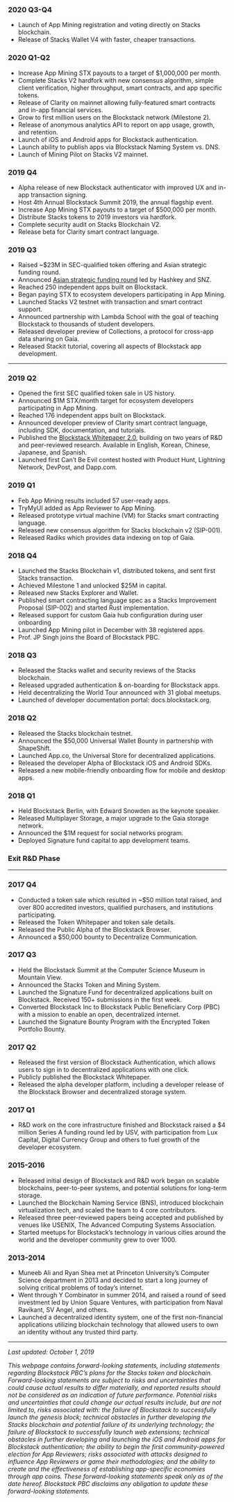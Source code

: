 ### 2020 Q3-Q4

- Launch of App Mining registration and voting directly on Stacks blockchain.
- Release of Stacks Wallet V4 with faster, cheaper transactions.

### 2020 Q1-Q2

- Increase App Mining STX payouts to a target of $1,000,000 per month.
- Complete Stacks V2 hardfork with new consensus algorithm, simple client verification, higher throughput, smart contracts, and app specific tokens.
- Release of Clarity on mainnet allowing fully-featured smart contracts and in-app financial services.
- Grow to first million users on the Blockstack network (Milestone 2).
- Release of anonymous analytics API to report on app usage, growth, and retention.
- Launch of iOS and Android apps for Blockstack authentication.
- Launch ability to publish apps via Blockstack Naming System vs. DNS.
- Launch of Mining Pilot on Stacks V2 mainnet.

### 2019 Q4

- Alpha release of new Blockstack authenticator with improved UX and in-app transaction signing.
- Host 4th Annual Blockstack Summit 2019, the annual flagship event.
- Increase App Mining STX payouts to a target of $500,000 per month.
- Distribute Stacks tokens to 2019 investors via hardfork.
- Complete security audit on Stacks Blockchain V2.
- Release beta for Clarity smart contract language.

### 2019 Q3

- Raised ~$23M in SEC-qualified token offering and Asian strategic funding round.
- Announced [Asian strategic funding round](https://blog.blockstack.org/strategic-asian-investors-blockstack/) led by Hashkey and SNZ.
- Reached 250 independent apps built on Blockstack.
- Began paying STX to ecosystem developers participating in App Mining.
- Launched Stacks V2 testnet with transaction and smart contract support.
- Announced partnership with Lambda School with the goal of teaching Blockstack to thousands of student developers.
- Released developer preview of Collections, a protocol for cross-app data sharing on Gaia.
- Released Stackit tutorial, covering all aspects of Blockstack app development.

---

### 2019 Q2

- Opened the first SEC qualified token sale in US history.
- Announced $1M STX/month target for ecosystem developers participating in App Mining.
- Reached 176 independent apps built on Blockstack.
- Announced developer preview of Clarity smart contract language, including SDK, documentation, and tutorials.
- Published the [Blockstack Whitepaper 2.0](https://blog.blockstack.org/announcing-the-blockstack-whitepaper-2-0/), building on two years of R&D and peer-reviewed research. Available in English, Korean, Chinese, Japanese, and Spanish.
- Launched first Can’t Be Evil contest hosted with Product Hunt, Lightning Network, DevPost, and Dapp.com.

### 2019 Q1

- Feb App Mining results included 57 user-ready apps.
- TryMyUI added as App Reviewer to App Mining.
- Released prototype virtual machine (VM) for Stacks smart contracting language.
- Released new consensus algorithm for Stacks blockchain v2 (SIP-001).
- Released Radiks which provides data indexing on top of Gaia.

### 2018 Q4

- Launched the Stacks Blockchain v1, distributed tokens, and sent first Stacks transaction.
- Achieved Milestone 1 and unlocked $25M in capital.
- Released new Stacks Explorer and Wallet.
- Published smart contracting language spec as a Stacks Improvement Proposal (SIP-002) and started Rust implementation.
- Released support for custom Gaia hub configuration during user onboarding
- Launched App Mining pilot in December with 38 registered apps.
- Prof. JP Singh joins the Board of Blockstack PBC.

### 2018 Q3

- Released the Stacks wallet and security reviews of the Stacks blockchain.
- Released upgraded authentication & on-boarding for Blockstack apps.
- Held decentralizing the World Tour announced with 31 global meetups.
- Launched of developer documentation portal: docs.blockstack.org.

### 2018 Q2

- Released the Stacks blockchain testnet.
- Announced the $50,000 Universal Wallet Bounty in partnership with ShapeShift.
- Launched App.co, the Universal Store for decentralized applications.
- Released the developer Alpha of Blockstack iOS and Android SDKs.
- Released a new mobile-friendly onboarding flow for mobile and desktop apps.

### 2018 Q1

- Held Blockstack Berlin, with Edward Snowden as the keynote speaker.
- Released Multiplayer Storage, a major upgrade to the Gaia storage network.
- Announced the $1M request for social networks program.
- Deployed Signature fund capital to app development teams.

### Exit R&D Phase

---

### 2017 Q4

- Conducted a token sale which resulted in ~$50 million total raised, and over 800 accredited investors, qualified purchasers, and institutions participating.
- Released the Token Whitepaper and token sale details.
- Released the Public Alpha of the Blockstack Browser.
- Announced a $50,000 bounty to Decentralize Communication.

### 2017 Q3

- Held the Blockstack Summit at the Computer Science Museum in Mountain View.
- Announced the Stacks Token and Mining System.
- Launched the Signature Fund for decentralized applications built on Blockstack. Received 150+ submissions in the first week.
- Converted Blockstack Inc to Blockstack Public Beneficiary Corp (PBC) with a mission to enable an open, decentralized internet.
- Launched the Signature Bounty Program with the Encrypted Token Portfolio Bounty.

### 2017 Q2

- Released the first version of Blockstack Authentication, which allows users to sign in to decentralized applications with one click.
- Publicly published the Blockstack Whitepaper.
- Released the alpha developer platform, including a developer release of the Blockstack Browser and decentralized storage system.

### 2017 Q1

- R&D work on the core infrastructure finished and Blockstack raised a $4 million Series A funding round led by USV, with participation from Lux Capital, Digital Currency Group and others to fuel growth of the developer ecosystem.

### 2015-2016

- Released initial design of Blockstack and R&D work began on scalable blockchains, peer-to-peer systems, and potential solutions for long-term storage.
- Launched the Blockchain Naming Service (BNS), introduced blockchain virtualization tech, and scaled the team to 4 core contributors.
- Released three peer-reviewed papers being accepted and published by venues like USENIX, The Advanced Computing Systems Association.
- Started meetups for Blockstack’s technology in various cities around the world and the developer community grew to over 1000.

### 2013-2014

- Muneeb Ali and Ryan Shea met at Princeton University’s Computer Science department in 2013 and decided to start a long journey of solving critical problems of today’s internet.
- Went through Y Combinator in summer 2014, and raised a round of seed investment led by Union Square Ventures, with participation from Naval Ravikant, SV Angel, and others.
- Launched a decentralized identity system, one of the first non-financial applications utilizing blockchain technology that allowed users to own an identity without any trusted third party.

---

_Last updated: October 1, 2019_

_This webpage contains forward-looking statements, including statements regarding Blockstack PBC’s plans for the Stacks token and blockchain. Forward-looking statements are subject to risks and uncertainties that could cause actual results to differ materially, and reported results should not be considered as an indication of future performance. Potential risks and uncertainties that could change our actual results include, but are not limited to, risks associated with: the failure of Blockstack to successfully launch the genesis block; technical obstacles in further developing the Stacks blockchain and potential failure of its underlying technology; the failure of Blockstack to successfully launch web extensions; technical obstacles in further developing and launching the iOS and Android apps for Blockstack authentication; the ability to begin the first community-powered election for App Reviewers; risks associated with attacks designed to influence App Reviewers or game their methodologies; and the ability to create and the effectiveness of establishing app-specific economies through app coins. These forward-looking statements speak only as of the date hereof. Blockstack PBC disclaims any obligation to update these forward-looking statements._
